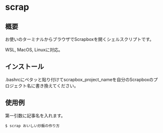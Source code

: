 # scrap

## 概要

お使いのターミナルからブラウザでScrapboxを開くシェルスクリプトです。

WSL, MacOS, Linuxに対応。

## インストール

.bashrcにペタッと貼り付けてscrapbox_project_nameを自分のScrapboxのプロジェクト名に書き換えてください。

## 使用例

第一引数に記事名を入れます。

```
$ scrap おいしい炒飯の作り方
```
